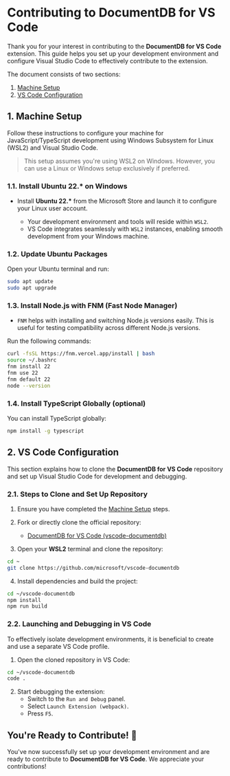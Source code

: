 # Contributing to DocumentDB for VS Code

Thank you for your interest in contributing to the **DocumentDB for VS Code** extension. This guide helps you set up your development environment and configure Visual Studio Code to effectively contribute to the extension.

The document consists of two sections:

1. [Machine Setup](#1-machine-setup)
2. [VS Code Configuration](#2-vs-code-configuration)

## 1. Machine Setup

Follow these instructions to configure your machine for JavaScript/TypeScript development using Windows Subsystem for Linux (WSL2) and Visual Studio Code.

> This setup assumes you're using WSL2 on Windows. However, you can use a Linux or Windows setup exclusively if preferred.

### 1.1. Install Ubuntu 22.\* on Windows

- Install **Ubuntu 22.\*** from the Microsoft Store and launch it to configure your Linux user account.

  - Your development environment and tools will reside within `WSL2`.
  - VS Code integrates seamlessly with `WSL2` instances, enabling smooth development from your Windows machine.

### 1.2. Update Ubuntu Packages

Open your Ubuntu terminal and run:

```bash
sudo apt update
sudo apt upgrade
```

### 1.3. Install Node.js with FNM (Fast Node Manager)

- `FNM` helps with installing and switching Node.js versions easily. This is useful for testing compatibility across different Node.js versions.

Run the following commands:

```bash
curl -fsSL https://fnm.vercel.app/install | bash
source ~/.bashrc
fnm install 22
fnm use 22
fnm default 22
node --version
```

### 1.4. Install TypeScript Globally (optional)

You can install TypeScript globally:

```bash
npm install -g typescript
```

## 2. VS Code Configuration

This section explains how to clone the **DocumentDB for VS Code** repository and set up Visual Studio Code for development and debugging.

### 2.1. Steps to Clone and Set Up Repository

1. Ensure you have completed the [Machine Setup](#1-machine-setup) steps.

2. Fork or directly clone the official repository:

   - [DocumentDB for VS Code (vscode-documentdb)](https://github.com/microsoft/vscode-documentdb)

3. Open your **WSL2** terminal and clone the repository:

```bash
cd ~
git clone https://github.com/microsoft/vscode-documentdb
```

4. Install dependencies and build the project:

```bash
cd ~/vscode-documentdb
npm install
npm run build
```

### 2.2. Launching and Debugging in VS Code

To effectively isolate development environments, it is beneficial to create and use a separate VS Code profile.

1. Open the cloned repository in VS Code:

```bash
cd ~/vscode-documentdb
code .
```

2. Start debugging the extension:
   - Switch to the `Run and Debug` panel.
   - Select `Launch Extension (webpack)`.
   - Press `F5`.

## You're Ready to Contribute! 🎉

You've now successfully set up your development environment and are ready to contribute to **DocumentDB for VS Code**. We appreciate your contributions!
